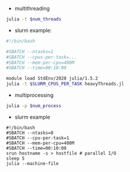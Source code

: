 - multithreading

```sh
julia -t $num_threads 
```

- slurm example:

```sh
#!/bin/bash

#SBATCH --ntasks=1
#SBATCH --cpus-per-task=...
#SBATCH --mem-per-cpu=400M
#SBATCH --time=00:10:00

module load StdEnv/2020 julia/1.5.2
julia -t $SLURM_CPUS_PER_TASK heavyThreads.jl
```


- multiprocessing

```sh
julia -p $num_process
```

- slurm example

```
#!/bin/bash
#SBATCH --ntasks=8
#SBATCH --cpu-per-task=1
#SBATCH --mem-per-cpu=400M
#SBATCH --time=00:10:00
srun hostname -s > hostfile # parallel I/O
sleep 5
julia --machine-file
```
